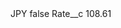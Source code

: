 <?xml version="1.0" encoding="UTF-8"?>
<CustomMetadata xmlns="http://soap.sforce.com/2006/04/metadata" xmlns:xsi="http://www.w3.org/2001/XMLSchema-instance" xmlns:xsd="http://www.w3.org/2001/XMLSchema">
    <label>JPY</label>
    <protected>false</protected>
    <values>
        <field>Rate__c</field>
        <value xsi:type="xsd:double">108.61</value>
    </values>
</CustomMetadata>
